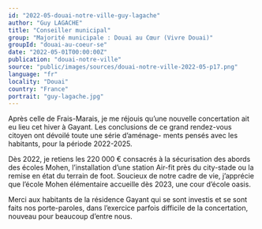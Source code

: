 ```yaml
---
id: "2022-05-douai-notre-ville-guy-lagache"
author: "Guy LAGACHE"
title: "Conseiller municipal"
group: "Majorité municipale : Douai au Cœur (Vivre Douai)"
groupId: "douai-au-coeur-se"
date: "2022-05-01T00:00:00Z"
publication: "douai-notre-ville"
source: "public/images/sources/douai-notre-ville-2022-05-p17.png"
language: "fr"
locality: "Douai"
country: "France"
portrait: "guy-lagache.jpg"
---
```


Après celle de Frais-Marais, je me réjouis qu’une nouvelle concertation ait eu lieu cet hiver à Gayant. Les conclusions de ce grand rendez-vous citoyen ont dévoilé toute une série d’aménage-
ments pensés avec les habitants, pour la période 2022-2025.

Dès 2022, je retiens les 220 000 € consacrés à la sécurisation des abords des écoles Mohen, l’installation d’une station Air-fit près du city-stade ou la remise en état du terrain de foot. Soucieux de notre cadre de vie, j’apprécie que l’école Mohen élémentaire accueille dès 2023, une cour d’école oasis.

Merci aux habitants de la résidence Gayant qui se sont investis et se sont faits nos porte-paroles, dans l’exercice parfois difficile de la concertation, nouveau pour beaucoup d’entre nous.
